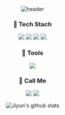 <div align=center>
 
 ![header](https://capsule-render.vercel.app/api?type=Cylinder&color=black&text=WELCOME&fontSize=15&fontColor=ffffff)
 
 <h3> 📌 Tech Stach </h3>
  <img src="https://img.shields.io/badge/HTML5-E34F26?style=flat-square&logo=HTML5&logoColor=white">
   <img src="https://img.shields.io/badge/JavaScript-F7DF1E?style=flat-square&logo=JavaScript&logoColor=white"/>
   <img src="https://img.shields.io/badge/CSS3-1572B6?style=flat-square&logo=CSS3&logoColor=white">
  <img src="https://img.shields.io/badge/React-61DAFB?style=flat-square&logo=React&logoColor=white"/>


  <h3> 📌 Tools </h3>
<img src="https://img.shields.io/badge/Visual%20Studio%20Code-007ACC.svg?&style=flat-square&logo=Visual%20Studio%20Code&logoColor=white"/>
 
 <h3> 📌 Call Me</h3>
 <a href="https://www.instagram.com/imzzayoong/" target="_blank">
  <img src="https://img.shields.io/badge/Instagram-E4405F?style=flat-square&logo=Instagram&logoColor=ffffff"/></a>
 <img src="https://img.shields.io/badge/parkjiyun3706@gmail.com-EA4335?style=flat-square&logo=Gmail&logoColor=white"/>
 </div>

 <div align=center>
 
![Jiyun's github stats](https://github-readme-stats.vercel.app/api?username=hijiyun&show_icons=true)
 
 </div>
 

 
  
